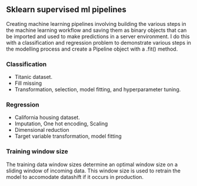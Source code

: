 ## Sklearn supervised ml pipelines
 Creating machine learning pipelines involving building the various steps in the machine learning workflow and saving them as binary objects that can be imported and used to make predictions in a server environment. I do this with a classification and regression problem to demonstrate various steps in the modelling process and create a Pipeline object with a .fit() method.

 ### Classification
 - Titanic dataset.
 - Fill missing 
 - Transformation, selection, model fitting, and hyperparameter tuning. 

 ### Regression
 - California housing dataset.
 - Imputation, One hot encoding, Scaling
 - Dimensional reduction
 - Target variable transformation, model fitting
 
 ### Training window size
 The training data window sizes determine an optimal window size on a sliding window of incoming data. This window size is used to retrain the model to accomodate datashift if it occurs in production.

